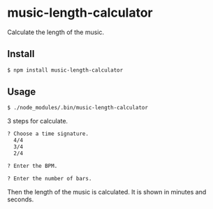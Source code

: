 # music-length-calculator

Calculate the length of the music.

## Install

```sh
$ npm install music-length-calculator
```

## Usage

``` sh
$ ./node_modules/.bin/music-length-calculator
```

3 steps for calculate.

```sh
? Choose a time signature.
  4/4
  3/4
  2/4
```

```sh
? Enter the BPM.
```

```sh
? Enter the number of bars.
```

Then the length of the music is calculated. It is shown in minutes and seconds.
